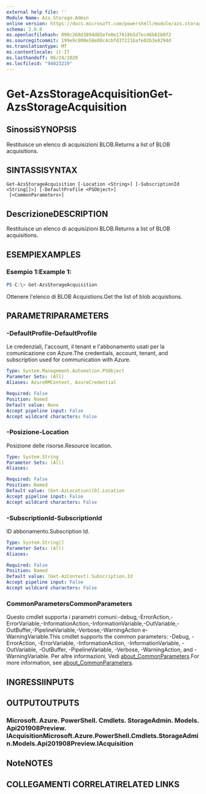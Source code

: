 ```yaml
---
external help file: ''
Module Name: Azs.Storage.Admin
online version: https://docs.microsoft.com/powershell/module/azs.storage.admin/get-azsstorageacquisition
schema: 2.0.0
ms.openlocfilehash: 098c268d3894d85efe0e17618b5d7ec46b82b0f2
ms.sourcegitcommit: 199e9c800e58e88c4cbfd3f221bafe02b3e8294d
ms.translationtype: MT
ms.contentlocale: it-IT
ms.lasthandoff: 06/24/2020
ms.locfileid: "94023219"
---
```

# <span data-ttu-id="d5bc5-101">Get-AzsStorageAcquisition</span><span class="sxs-lookup"><span data-stu-id="d5bc5-101">Get-AzsStorageAcquisition</span></span>

## <span data-ttu-id="d5bc5-102">Sinossi</span><span class="sxs-lookup"><span data-stu-id="d5bc5-102">SYNOPSIS</span></span>
<span data-ttu-id="d5bc5-103">Restituisce un elenco di acquisizioni BLOB.</span><span class="sxs-lookup"><span data-stu-id="d5bc5-103">Returns a list of BLOB acquisitions.</span></span>

## <span data-ttu-id="d5bc5-104">SINTASSI</span><span class="sxs-lookup"><span data-stu-id="d5bc5-104">SYNTAX</span></span>

```
Get-AzsStorageAcquisition [-Location <String>] [-SubscriptionId <String[]>] [-DefaultProfile <PSObject>]
 [<CommonParameters>]
```

## <span data-ttu-id="d5bc5-105">Descrizione</span><span class="sxs-lookup"><span data-stu-id="d5bc5-105">DESCRIPTION</span></span>
<span data-ttu-id="d5bc5-106">Restituisce un elenco di acquisizioni BLOB.</span><span class="sxs-lookup"><span data-stu-id="d5bc5-106">Returns a list of BLOB acquisitions.</span></span>

## <span data-ttu-id="d5bc5-107">ESEMPI</span><span class="sxs-lookup"><span data-stu-id="d5bc5-107">EXAMPLES</span></span>

### <span data-ttu-id="d5bc5-108">Esempio 1:</span><span class="sxs-lookup"><span data-stu-id="d5bc5-108">Example 1:</span></span>
```powershell
PS C:\> Get-AzsStorageAcquisition
```

<span data-ttu-id="d5bc5-109">Ottenere l'elenco di BLOB Acquistions.</span><span class="sxs-lookup"><span data-stu-id="d5bc5-109">Get the list of blob acquistions.</span></span>

## <span data-ttu-id="d5bc5-110">PARAMETRI</span><span class="sxs-lookup"><span data-stu-id="d5bc5-110">PARAMETERS</span></span>

### <span data-ttu-id="d5bc5-111">-DefaultProfile</span><span class="sxs-lookup"><span data-stu-id="d5bc5-111">-DefaultProfile</span></span>
<span data-ttu-id="d5bc5-112">Le credenziali, l'account, il tenant e l'abbonamento usati per la comunicazione con Azure.</span><span class="sxs-lookup"><span data-stu-id="d5bc5-112">The credentials, account, tenant, and subscription used for communication with Azure.</span></span>

```yaml
Type: System.Management.Automation.PSObject
Parameter Sets: (All)
Aliases: AzureRMContext, AzureCredential

Required: False
Position: Named
Default value: None
Accept pipeline input: False
Accept wildcard characters: False

```

### <span data-ttu-id="d5bc5-113">-Posizione</span><span class="sxs-lookup"><span data-stu-id="d5bc5-113">-Location</span></span>
<span data-ttu-id="d5bc5-114">Posizione delle risorse.</span><span class="sxs-lookup"><span data-stu-id="d5bc5-114">Resource location.</span></span>

```yaml
Type: System.String
Parameter Sets: (All)
Aliases:

Required: False
Position: Named
Default value: (Get-AzLocation)[0].Location
Accept pipeline input: False
Accept wildcard characters: False

```

### <span data-ttu-id="d5bc5-115">-SubscriptionId</span><span class="sxs-lookup"><span data-stu-id="d5bc5-115">-SubscriptionId</span></span>
<span data-ttu-id="d5bc5-116">ID abbonamento.</span><span class="sxs-lookup"><span data-stu-id="d5bc5-116">Subscription Id.</span></span>

```yaml
Type: System.String[]
Parameter Sets: (All)
Aliases:

Required: False
Position: Named
Default value: (Get-AzContext).Subscription.Id
Accept pipeline input: False
Accept wildcard characters: False

```

### <span data-ttu-id="d5bc5-117">CommonParameters</span><span class="sxs-lookup"><span data-stu-id="d5bc5-117">CommonParameters</span></span>
<span data-ttu-id="d5bc5-118">Questo cmdlet supporta i parametri comuni:-debug,-ErrorAction,-ErrorVariable,-InformationAction,-InformationVariable,-OutVariable,-OutBuffer,-PipelineVariable,-Verbose,-WarningAction e-WarningVariable.</span><span class="sxs-lookup"><span data-stu-id="d5bc5-118">This cmdlet supports the common parameters: -Debug, -ErrorAction, -ErrorVariable, -InformationAction, -InformationVariable, -OutVariable, -OutBuffer, -PipelineVariable, -Verbose, -WarningAction, and -WarningVariable.</span></span> <span data-ttu-id="d5bc5-119">Per altre informazioni, Vedi [about_CommonParameters](http://go.microsoft.com/fwlink/?LinkID=113216).</span><span class="sxs-lookup"><span data-stu-id="d5bc5-119">For more information, see [about_CommonParameters](http://go.microsoft.com/fwlink/?LinkID=113216).</span></span>

## <span data-ttu-id="d5bc5-120">INGRESSI</span><span class="sxs-lookup"><span data-stu-id="d5bc5-120">INPUTS</span></span>

## <span data-ttu-id="d5bc5-121">OUTPUT</span><span class="sxs-lookup"><span data-stu-id="d5bc5-121">OUTPUTS</span></span>

### <span data-ttu-id="d5bc5-122">Microsoft. Azure. PowerShell. Cmdlets. StorageAdmin. Models. Api201908Preview. IAcquisition</span><span class="sxs-lookup"><span data-stu-id="d5bc5-122">Microsoft.Azure.PowerShell.Cmdlets.StorageAdmin.Models.Api201908Preview.IAcquisition</span></span>



## <span data-ttu-id="d5bc5-123">Note</span><span class="sxs-lookup"><span data-stu-id="d5bc5-123">NOTES</span></span>

## <span data-ttu-id="d5bc5-124">COLLEGAMENTI CORRELATI</span><span class="sxs-lookup"><span data-stu-id="d5bc5-124">RELATED LINKS</span></span>

